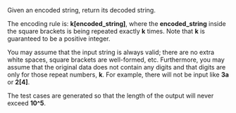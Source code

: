Given an encoded string, return its decoded string.

The encoding rule is: **k[encoded_string]**, where the **encoded_string** inside the square brackets is being repeated exactly **k** times. Note that **k** is guaranteed to be a positive integer.

You may assume that the input string is always valid; there are no extra white spaces, square brackets are well-formed, etc. Furthermore, you may assume that the original data does not contain any digits and that digits are only for those repeat numbers, **k**. For example, there will not be input like **3a** or **2[4]**.

The test cases are generated so that the length of the output will never exceed **10^5**.